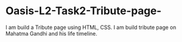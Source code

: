 # Oasis-L2-Task2-Tribute-page-
I am build a Tribute page using HTML, CSS. I am build tribute page on  Mahatma Gandhi and his life timeline.
